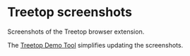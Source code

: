# Treetop screenshots

Screenshots of the Treetop browser extension.

The [Treetop Demo Tool](https://github.com/msmolens/treetop-demo-tool)
simplifies updating the screenshots.
